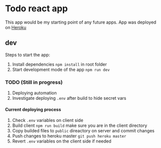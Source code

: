# Todo react app

This app would be my starting point of any future apps. App was deployed on [Heroku](https://todo-app-mern-pawel-stanecki.herokuapp.com)

## dev

Steps to start the app:

1. Install dependencies `npm install` in root folder
2. Start development mode of the app `npm run dev`

### TODO (Still in progress)

1. Deploying automation
2. Investigate deploying `.env` after build to hide secret vars

#### Current deploying process

1. Check `.env` variables on client side
2. Build client `npm run build` make sure you are in the client directory
3. Copy builded files to `public` direactory on server and commit changes
4. Push changes to heroku master `git push heroku master`
5. Revert `.env` variables on the client side if needed
